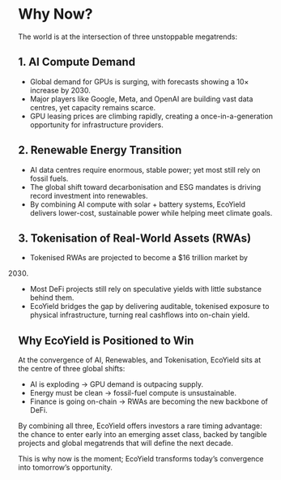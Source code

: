 # Why Now?

The world is at the intersection of three unstoppable megatrends:

## 1. AI Compute Demand

- Global demand for GPUs is surging, with forecasts showing a 10×
increase by 2030.
- Major players like Google, Meta, and OpenAI are building vast data
centres, yet capacity remains scarce.
- GPU leasing prices are climbing rapidly, creating a
once-in-a-generation opportunity for infrastructure providers.

## 2. Renewable Energy Transition

- AI data centres require enormous, stable power; yet most still rely
on fossil fuels.
- The global shift toward decarbonisation and ESG mandates is driving
record investment into renewables.
- By combining AI compute with solar + battery systems, EcoYield
delivers lower-cost, sustainable power while helping meet climate goals.

## 3. Tokenisation of Real-World Assets (RWAs)

- Tokenised RWAs are projected to become a $16 trillion market by
2030.
- Most DeFi projects still rely on speculative yields with little
substance behind them.
- EcoYield bridges the gap by delivering auditable, tokenised exposure
to physical infrastructure, turning real cashflows into on-chain yield.

## Why EcoYield is Positioned to Win

At the convergence of AI, Renewables, and Tokenisation, EcoYield sits at
the centre of three global shifts:

- AI is exploding → GPU demand is outpacing supply.
- Energy must be clean → fossil-fuel compute is unsustainable.
- Finance is going on-chain → RWAs are becoming the new backbone of
DeFi.

By combining all three, EcoYield offers investors a rare timing
advantage: the chance to enter early into an emerging asset class,
backed by tangible projects and global megatrends that will define the
next decade.

This is why now is the moment; EcoYield transforms today’s
convergence into tomorrow’s opportunity.